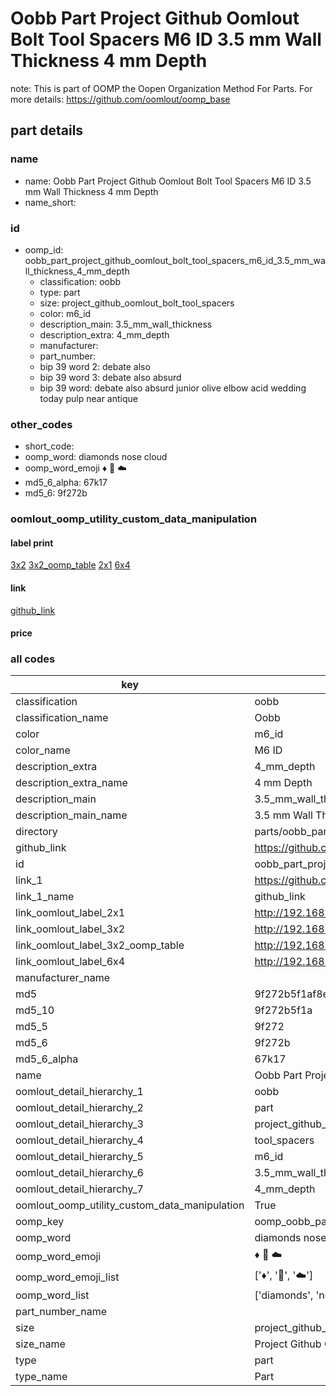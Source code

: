 # Oobb Part Project Github Oomlout Bolt Tool Spacers M6 ID 3.5 mm Wall Thickness 4 mm Depth  

note: This is part of OOMP the Oopen Organization Method For Parts. For more details: https://github.com/oomlout/oomp_base

##  part details





### name
* name: Oobb Part Project Github Oomlout Bolt Tool Spacers M6 ID 3.5 mm Wall Thickness 4 mm Depth
* name_short: 
### id
* oomp_id: oobb_part_project_github_oomlout_bolt_tool_spacers_m6_id_3.5_mm_wall_thickness_4_mm_depth
  * classification: oobb
  * type: part
  * size: project_github_oomlout_bolt_tool_spacers
  * color: m6_id
  * description_main: 3.5_mm_wall_thickness
  * description_extra: 4_mm_depth
  * manufacturer: 
  * part_number: 
  * bip 39 word 2: debate also
  * bip 39 word 3: debate also absurd
  * bip 39 word: debate also absurd junior olive elbow acid wedding today pulp near antique

### other_codes
* short_code: 
* oomp_word: diamonds nose cloud
* oomp_word_emoji :diamonds: :nose: :cloud:
* md5_6_alpha: 67k17
* md5_6: 9f272b






### oomlout_oomp_utility_custom_data_manipulation
#### label print
[3x2](http://192.168.1.245:1112/?label=oomp%2067k17)
[3x2_oomp_table](http://192.168.1.107:1112/?label=oomp%2067k17)
[2x1](http://192.168.1.242:1112/?label=oomp%2067k17)
[6x4](http://192.168.1.55:1112/?label=oomp%2067k17)    

#### link

[github_link](https://github.com/oomlout/oomlout_oomp_part_src/tree/main/parts/oobb_part_project_github_oomlout_bolt_tool_spacers_m6_id_3.5_mm_wall_thickness_4_mm_depth)                              

#### price







### all codes 
| key | value |  
| --- | --- |  
| classification | oobb |  
| classification_name | Oobb |  
| color | m6_id |  
| color_name | M6 ID |  
| description_extra | 4_mm_depth |  
| description_extra_name | 4 mm Depth |  
| description_main | 3.5_mm_wall_thickness |  
| description_main_name | 3.5 mm Wall Thickness |  
| directory | parts/oobb_part_project_github_oomlout_bolt_tool_spacers_m6_id_3.5_mm_wall_thickness_4_mm_depth |  
| github_link | https://github.com/oomlout/oomlout_oomp_part_src/tree/main/parts/oobb_part_project_github_oomlout_bolt_tool_spacers_m6_id_3.5_mm_wall_thickness_4_mm_depth |  
| id | oobb_part_project_github_oomlout_bolt_tool_spacers_m6_id_3.5_mm_wall_thickness_4_mm_depth |  
| link_1 | https://github.com/oomlout/oomlout_oomp_part_src/tree/main/parts/oobb_part_project_github_oomlout_bolt_tool_spacers_m6_id_3.5_mm_wall_thickness_4_mm_depth |  
| link_1_name | github_link |  
| link_oomlout_label_2x1 | http://192.168.1.242:1112/?label=oomp%2067k17 |  
| link_oomlout_label_3x2 | http://192.168.1.245:1112/?label=oomp%2067k17 |  
| link_oomlout_label_3x2_oomp_table | http://192.168.1.107:1112/?label=oomp%2067k17 |  
| link_oomlout_label_6x4 | http://192.168.1.55:1112/?label=oomp%2067k17 |  
| manufacturer_name |  |  
| md5 | 9f272b5f1af8e03d1ccd17920201d1c2 |  
| md5_10 | 9f272b5f1a |  
| md5_5 | 9f272 |  
| md5_6 | 9f272b |  
| md5_6_alpha | 67k17 |  
| name | Oobb Part Project Github Oomlout Bolt Tool Spacers M6 ID 3.5 mm Wall Thickness 4 mm Depth |  
| oomlout_detail_hierarchy_1 | oobb |  
| oomlout_detail_hierarchy_2 | part |  
| oomlout_detail_hierarchy_3 | project_github_bolt |  
| oomlout_detail_hierarchy_4 | tool_spacers |  
| oomlout_detail_hierarchy_5 | m6_id |  
| oomlout_detail_hierarchy_6 | 3.5_mm_wall_thickness |  
| oomlout_detail_hierarchy_7 | 4_mm_depth |  
| oomlout_oomp_utility_custom_data_manipulation | True |  
| oomp_key | oomp_oobb_part_project_github_oomlout_bolt_tool_spacers_m6_id_3.5_mm_wall_thickness_4_mm_depth |  
| oomp_word | diamonds nose cloud |  
| oomp_word_emoji | :diamonds: :nose: :cloud: |  
| oomp_word_emoji_list | [':diamonds:', ':nose:', ':cloud:'] |  
| oomp_word_list | ['diamonds', 'nose', 'cloud'] |  
| part_number_name |  |  
| size | project_github_oomlout_bolt_tool_spacers |  
| size_name | Project Github Oomlout Bolt Tool Spacers |  
| type | part |  
| type_name | Part |  
